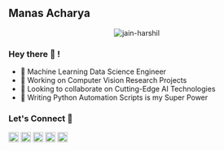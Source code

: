 ## Manas Acharya

<p align="center">
<img src="https://github-readme-stats.vercel.app/api?username=hod101s&theme=dark&show_icons=true&count_private=true&include_all_commits=true" alt="jain-harshil" />
</p>

### Hey there 👋 !
- 🤖 Machine Learning Data Science Engineer
- 🎯 Working on Computer Vision Research Projects
- 👯 Looking to collaborate on Cutting-Edge AI Technologies
- 🐍 Writing Python Automation Scripts is my Super Power

### Let's Connect 🤝
<!-- <p align="center"> -->
<a href="mailto:manasacharya.101@gmail.com" target="blank"><img align="center" src="https://www.flaticon.com/svg/static/icons/svg/732/732200.svg" alt="manas-acharya" height="20" width="20" /></a>
<a href="http://manasacharya.ml" target="blank"><img align="center" src="https://www.flaticon.com/svg/static/icons/svg/2301/2301129.svg" alt="manas-acharya" height="20" width="20" /></a>
<a href="https://github.com/HOD101s" target="blank"><img align="center" src="https://cdn.jsdelivr.net/npm/simple-icons@3.0.1/icons/github.svg" alt="hod101s" height="20" width="20" /></a>
<a href="https://www.linkedin.com/in/manas-acharya/" target="blank"><img align="center" src="https://www.flaticon.com/svg/static/icons/svg/174/174857.svg" alt="manas-acharya" height="20" width="20" /></a>
<a href="https://www.kaggle.com/hod101s" target="blank"><img align="center" src="https://www.vectorlogo.zone/logos/kaggle/kaggle-icon.svg" alt="manas-acharya" height="20" width="20" /></a>
<!--</p->->

